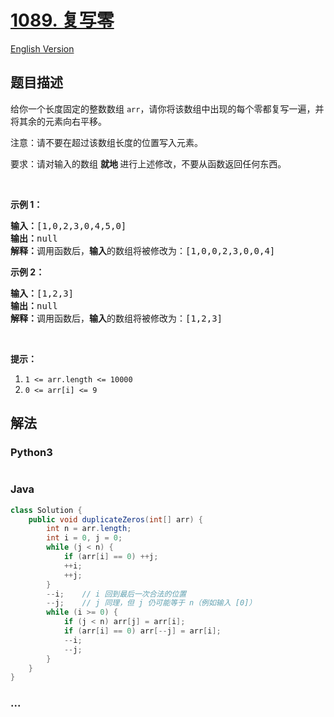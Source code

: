 # [1089. 复写零](https://leetcode-cn.com/problems/duplicate-zeros)

[English Version](/solution/1000-1099/1089.Duplicate%20Zeros/README_EN.md)

## 题目描述

<!-- 这里写题目描述 -->
<p>给你一个长度固定的整数数组&nbsp;<code>arr</code>，请你将该数组中出现的每个零都复写一遍，并将其余的元素向右平移。</p>

<p>注意：请不要在超过该数组长度的位置写入元素。</p>

<p>要求：请对输入的数组&nbsp;<strong>就地&nbsp;</strong>进行上述修改，不要从函数返回任何东西。</p>

<p>&nbsp;</p>

<p><strong>示例 1：</strong></p>

<pre><strong>输入：</strong>[1,0,2,3,0,4,5,0]
<strong>输出：</strong>null
<strong>解释：</strong>调用函数后，<strong>输入</strong>的数组将被修改为：[1,0,0,2,3,0,0,4]
</pre>

<p><strong>示例 2：</strong></p>

<pre><strong>输入：</strong>[1,2,3]
<strong>输出：</strong>null
<strong>解释：</strong>调用函数后，<strong>输入</strong>的数组将被修改为：[1,2,3]
</pre>

<p>&nbsp;</p>

<p><strong>提示：</strong></p>

<ol>
	<li><code>1 &lt;= arr.length &lt;= 10000</code></li>
	<li><code>0 &lt;= arr[i] &lt;= 9</code></li>
</ol>

## 解法

<!-- 这里可写通用的实现逻辑 -->

<!-- tabs:start -->

### **Python3**

<!-- 这里可写当前语言的特殊实现逻辑 -->

```python

```

### **Java**

<!-- 这里可写当前语言的特殊实现逻辑 -->

```java
class Solution {
    public void duplicateZeros(int[] arr) {
        int n = arr.length;
        int i = 0, j = 0;
        while (j < n) {
            if (arr[i] == 0) ++j;
            ++i;
            ++j;
        }
        --i;    // i 回到最后一次合法的位置
        --j;    // j 同理，但 j 仍可能等于 n（例如输入 [0]）
        while (i >= 0) {
            if (j < n) arr[j] = arr[i];
            if (arr[i] == 0) arr[--j] = arr[i];
            --i;
            --j;
        }
    }
}

```

### **...**

```

```

<!-- tabs:end -->
